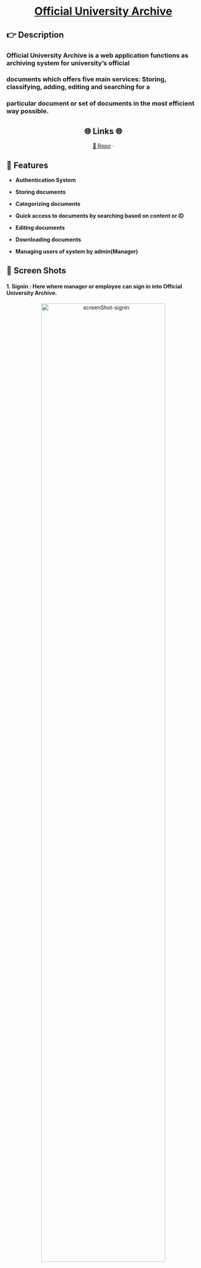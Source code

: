 <p align="center">
  <a href="https://gitlab.com/modar-projects/official-university-archive" title="Official University Archive">
      <h1 align="center" font-size = "40px"> Official University Archive </h1> 
  </a>
</p>


## :point_right: Description

### Official  University   Archive  is  a  web  application  functions  as  archiving  system   for   university’s  official ### 

### documents   which   offers   five   main   services: Storing, classifying, adding, editing and searching for a  ###

 ### particular document or  set of documents in the most efficient way possible. ### 


<h2 align="center">🌐 Links 🌐</h2>
<p align="center">
    <a href="https://gitlab.com/modar-projects/official-university-archive" title="Official University Archive">📂 Repo</a>
    ·
   
</p>


## 🚀 Features

- **Authentication System**

- **Storing documents**

- **Categorizing  documents**

- **Quick access to documents by searching based on content or ID**

- **Editing documents**

- **Downloading documents**

- **Managing users of system by admin(Manager)**


## 📂 Screen Shots
 #### 1. Signin : Here where manager or employee can sign in into Official University Archive.

<p align="center">
  <a href="/ScreenShots/1-signin.png" title="screenShot-home">
    <img src="/ScreenShots/1-signin.png "width="80%" alt="screenShot-signin"/>
  </a>
</p>

----
 #### 2. Dashboard : Here where user can see the main categories existed in system , go to individual page to each   
  #### category and see how many documents for each category.

<p align="center">
  <a href="/ScreenShots/2-dashboard.png" title="screenShot-dashboard">
    <img src="/ScreenShots/2-dashboard.png "width="80%" alt="screenShot-signup"/>
  </a>
</p>

----
 #### 3. Category Content : Here where  user  can  browse  the  documents  of  specific category  , show  documents 
####  of  specific  subcategory  ,  search  about  documents based on ID or Content of document , go to document’s  
#### details and edit page or go to add  new document page.


<p align="center">
  <a href="/ScreenShots/4-scientific-body-docs.png" title="screenShot-categoryContent">
    <img src="/ScreenShots/4-scientific-body-docs.png "width="80%" alt="screenShot-categoryContent"/>
  </a>
</p>

----
 #### 4. Show Details and Edit : Here where user can show details of specific document and edit its data.

<p align="center">
  <a href="/ScreenShots/5-details.png" title="screenShot-details">
    <img src="/ScreenShots/5-details.png"width="80%" alt="screenShot-details"/>
  </a>
</p>

----
 #### 5. Add New Document: Here where user can add a new document..

<p align="center">
  <a href="/ScreenShots/6-add-document.png" title="screenShot-addDocument">
    <img src="/ScreenShots/6-add-document.png"width="80%" alt="screenShot-addDocument"/>
  </a>
</p>

----
 #### 6. Admin Profile : Here where admin can show ,  edit his information , add new user as admin or employee
 ### and delete existed user by his user name.


<p align="center">
  <a href="/ScreenShots/7-admin-profile.png" title="screenShot-adminProfile">
    <img src="/ScreenShots/7-admin-profile.png "width="80%" alt="screenShot-adminProfile"/>
  </a>
</p>

----
 #### 7. Employee Profile : Here where employee can just show his information. 

<p align="center">
  <a href="/ScreenShots/8-employee-profile.png" title="screenShot-employeeProfile">
    <img src="/ScreenShots/8-employee-profile.png" width="80%" alt="screenShot-employeeProfile"/>
  </a>
</p>

----


## 🦋 Prerequisite

- [MySQL](https://www.mysql.com/ "MySQL")  Installed

- [PHP +7.3](https://www.php.net/ "PHP")  Installed

- [Node.js +12.18](https://nodejs.org/en/ "NodeJS")  Installed

## 🛠️ Installation Steps

1. Clone the repository

```Bash
git clone https://gitlab.com/modar-projects/official-university-archive.git
```

2. Create new database named as 'ofa'

3. Import 'ofa.sql' file into created database

4. Change the working directory

```Bash
cd Back-end
```

5. Run the project 

```Bash
php artisan serve
```

6. Change the working directory

```Bash
cd Front-end
```

7. Run the project 

```Bash
npm start
```

8. Read 'credentials.txt' file and Signin as admin or employee

**🎇 You are Ready to Go!**

## 👷 Built with

 [MySQL](https://www.mysql.com/ "MySQL"): as Database Engine

 [Laravel](https://laravel.com/ "Laravel"): as RESTful API

 [React](https://reactjs.org/ "React"): as Front End


## 🎊 Further Approach

- [ ] Add more categories.

- [ ] Give admin ability to give permissions to employees to just access to specific categories.


## 🧑🏻 Author

**Modar Alkasem**

- 🌌 [Profile](https://gitlab.com/modarAlkasem/ "Modar Alkasem")

- 🏮 [Email](mailto:modarAlkasem@gmail.com?subject=Hi%20from%20official-university-archive "modarAlkasem@gmail.com")



